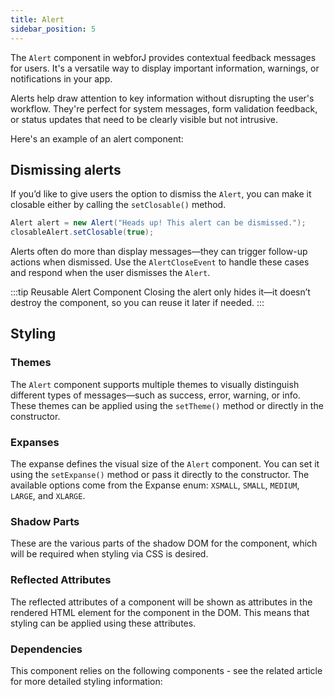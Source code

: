 ```yaml
---
title: Alert
sidebar_position: 5
---
```


<DocChip chip='shadow' />
<DocChip chip='name' label="dwc-alert" />

The `Alert` component in webforJ provides contextual feedback messages for users. It's a versatile way to display important information, warnings, or notifications in your app.

Alerts help draw attention to key information without disrupting the user's workflow. They're perfect for system messages, form validation feedback, or status updates that need to be clearly visible but not intrusive.

Here's an example of an alert component:

<ComponentDemo 
path='/webforj/alert?' 
javaE='https://raw.githubusercontent.com/webforj/webforj-documentation/refs/heads/main/src/main/java/com/webforj/samples/views/alert/AlertView.java'
height = '100px'
/>

## Dismissing alerts

If you’d like to give users the option to dismiss the `Alert`, you can make it closable either by calling the `setClosable()` method. 

```java 
Alert alert = new Alert("Heads up! This alert can be dismissed.");
closableAlert.setClosable(true);
```
Alerts often do more than display messages—they can trigger follow-up actions when dismissed. Use the `AlertCloseEvent` to handle these cases and respond when the user dismisses the `Alert`.

<ComponentDemo 
path='/webforj/closablealert?' 
javaE='https://raw.githubusercontent.com/webforj/webforj-documentation/refs/heads/main/src/main/java/com/webforj/samples/views/alert/ClosableAlertView.java'
height = '100px'
/>

:::tip Reusable Alert Component
Closing the alert only hides it—it doesn’t destroy the component, so you can reuse it later if needed.
:::


## Styling

### Themes

The `Alert` component supports multiple <JavadocLink type="foundation" location="com/webforj/component/Theme"> themes </JavadocLink> to visually distinguish different types of messages—such as success, error, warning, or info. These themes can be applied using the `setTheme()` method or directly in the constructor.

<ComponentDemo 
path='/webforj/alertthemes?'
javaE='https://raw.githubusercontent.com/webforj/webforj-documentation/refs/heads/main/src/main/java/com/webforj/samples/views/alert/AlertThemesView.java' 
height = '475px'
/>


### Expanses

The expanse defines the visual size of the `Alert` component. You can set it using the `setExpanse()` method or pass it directly to the constructor. The available options come from the Expanse enum: `XSMALL`, `SMALL`, `MEDIUM`, `LARGE`, and `XLARGE`.

<ComponentDemo 
path='/webforj/alertexpanses?' 
javaE='https://raw.githubusercontent.com/webforj/webforj-documentation/refs/heads/main/src/main/java/com/webforj/samples/views/alert/AlertExpansesView.java'
height = '425px'
/>


### Shadow Parts
These are the various parts of the shadow DOM for the component, which will be required when styling via CSS is desired.

<TableBuilder tag='dwc-alert' table="parts"/>



### Reflected Attributes

  The reflected attributes of a component will be shown as attributes in the rendered HTML element for the component in the DOM. This means that styling can be applied using these attributes.
  
  <TableBuilder tag='dwc-alert' table="reflects"/>

### Dependencies

  This component relies on the following components - see the related article for more detailed styling information:
  
  <TableBuilder tag='dwc-alert' table="dependencies"/>